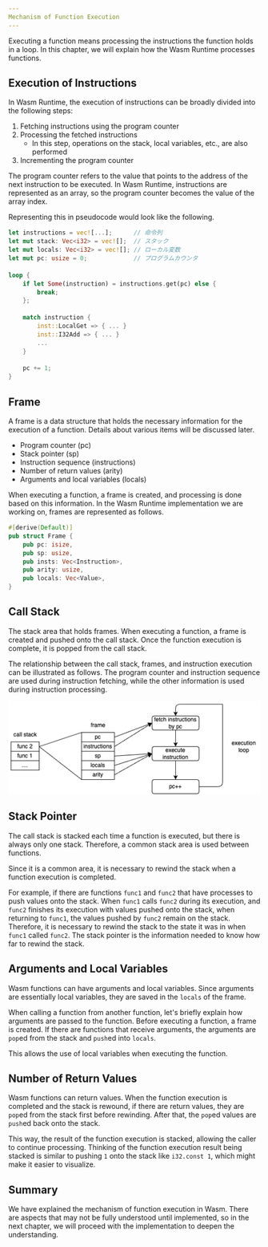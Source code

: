 ```yaml
---
Mechanism of Function Execution
---
```


Executing a function means processing the instructions the function holds in a loop.
In this chapter, we will explain how the Wasm Runtime processes functions.

## Execution of Instructions

In Wasm Runtime, the execution of instructions can be broadly divided into the following steps:

1. Fetching instructions using the program counter
2. Processing the fetched instructions
    - In this step, operations on the stack, local variables, etc., are also performed
3. Incrementing the program counter

The program counter refers to the value that points to the address of the next instruction to be executed.
In Wasm Runtime, instructions are represented as an array, so the program counter becomes the value of the array index.

Representing this in pseudocode would look like the following.

```rust
let instructions = vec![...];      // 命令列
let mut stack: Vec<i32> = vec![];  // スタック
let mut locals: Vec<i32> = vec![]; // ローカル変数
let mut pc: usize = 0;             // プログラムカウンタ

loop {
    if let Some(instruction) = instructions.get(pc) else {
        break;
    };

    match instruction {
        inst::LocalGet => { ... }
        inst::I32Add => { ... }
        ...
    }

    pc += 1;
}
```

## Frame

A frame is a data structure that holds the necessary information for the execution of a function.
Details about various items will be discussed later.

- Program counter (pc)
- Stack pointer (sp)
- Instruction sequence (instructions)
- Number of return values (arity)
- Arguments and local variables (locals)

When executing a function, a frame is created, and processing is done based on this information.
In the Wasm Runtime implementation we are working on, frames are represented as follows.

```rust
#[derive(Default)]
pub struct Frame {
    pub pc: isize,
    pub sp: usize,
    pub insts: Vec<Instruction>,
    pub arity: usize,
    pub locals: Vec<Value>,
}
```

## Call Stack

The stack area that holds frames.
When executing a function, a frame is created and pushed onto the call stack.
Once the function execution is complete, it is popped from the call stack.

The relationship between the call stack, frames, and instruction execution can be illustrated as follows.
The program counter and instruction sequence are used during instruction fetching, while the other information is used during instruction processing.

![](./images/about_execution.drawio.png)

## Stack Pointer

The call stack is stacked each time a function is executed, but there is always only one stack.
Therefore, a common stack area is used between functions.

Since it is a common area, it is necessary to rewind the stack when a function execution is completed.

For example, if there are functions `func1` and `func2` that have processes to push values onto the stack.
When `func1` calls `func2` during its execution, and `func2` finishes its execution with values pushed onto the stack, when returning to `func1`, the values pushed by `func2` remain on the stack.
Therefore, it is necessary to rewind the stack to the state it was in when `func1` called `func2`.
The stack pointer is the information needed to know how far to rewind the stack.

## Arguments and Local Variables

Wasm functions can have arguments and local variables.
Since arguments are essentially local variables, they are saved in the `locals` of the frame.

When calling a function from another function, let's briefly explain how arguments are passed to the function.
Before executing a function, a frame is created. If there are functions that receive arguments, the arguments are `pop`ed from the stack and `push`ed into `locals`.

This allows the use of local variables when executing the function.

## Number of Return Values

Wasm functions can return values.
When the function execution is completed and the stack is rewound, if there are return values, they are `pop`ed from the stack first before rewinding.
After that, the `pop`ed values are `push`ed back onto the stack.

This way, the result of the function execution is stacked, allowing the caller to continue processing.
Thinking of the function execution result being stacked is similar to pushing `1` onto the stack like `i32.const 1`, which might make it easier to visualize.

## Summary
We have explained the mechanism of function execution in Wasm.
There are aspects that may not be fully understood until implemented, so in the next chapter, we will proceed with the implementation to deepen the understanding.
